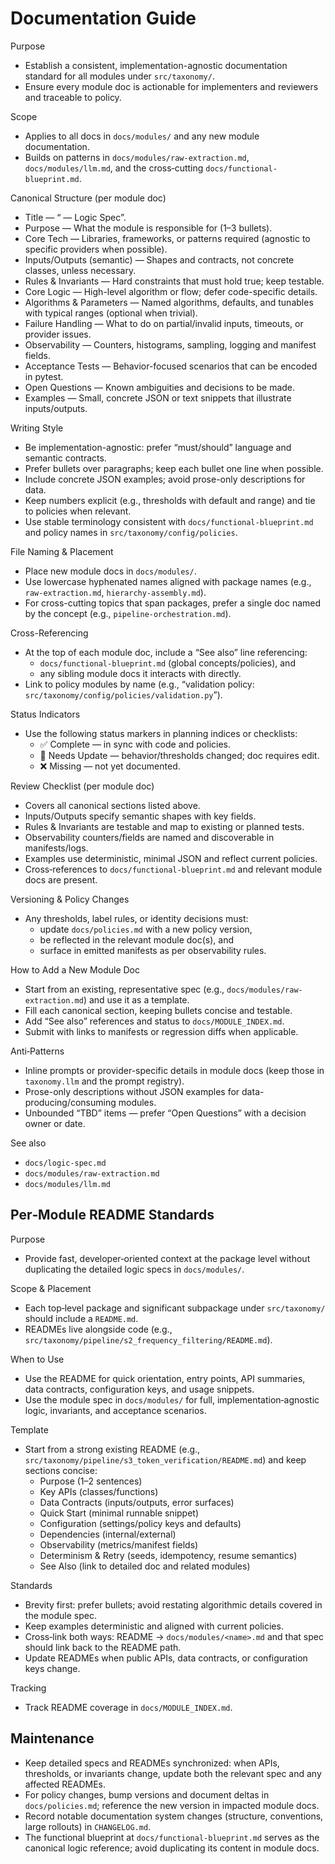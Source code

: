 # Documentation Guide

Purpose
- Establish a consistent, implementation-agnostic documentation standard for all modules under `src/taxonomy/`.
- Ensure every module doc is actionable for implementers and reviewers and traceable to policy.

Scope
- Applies to all docs in `docs/modules/` and any new module documentation.
- Builds on patterns in `docs/modules/raw-extraction.md`, `docs/modules/llm.md`, and the cross‑cutting `docs/functional-blueprint.md`.

Canonical Structure (per module doc)
- Title — “<Module Name> — Logic Spec”.
- Purpose — What the module is responsible for (1–3 bullets).
- Core Tech — Libraries, frameworks, or patterns required (agnostic to specific providers when possible).
- Inputs/Outputs (semantic) — Shapes and contracts, not concrete classes, unless necessary.
- Rules & Invariants — Hard constraints that must hold true; keep testable.
- Core Logic — High-level algorithm or flow; defer code-specific details.
- Algorithms & Parameters — Named algorithms, defaults, and tunables with typical ranges (optional when trivial).
- Failure Handling — What to do on partial/invalid inputs, timeouts, or provider issues.
- Observability — Counters, histograms, sampling, logging and manifest fields.
- Acceptance Tests — Behavior-focused scenarios that can be encoded in pytest.
- Open Questions — Known ambiguities and decisions to be made.
- Examples — Small, concrete JSON or text snippets that illustrate inputs/outputs.

Writing Style
- Be implementation-agnostic: prefer “must/should” language and semantic contracts.
- Prefer bullets over paragraphs; keep each bullet one line when possible.
- Include concrete JSON examples; avoid prose-only descriptions for data.
- Keep numbers explicit (e.g., thresholds with default and range) and tie to policies when relevant.
- Use stable terminology consistent with `docs/functional-blueprint.md` and policy names in `src/taxonomy/config/policies`.

File Naming & Placement
- Place new module docs in `docs/modules/`.
- Use lowercase hyphenated names aligned with package names (e.g., `raw-extraction.md`, `hierarchy-assembly.md`).
- For cross-cutting topics that span packages, prefer a single doc named by the concept (e.g., `pipeline-orchestration.md`).

Cross-Referencing
- At the top of each module doc, include a “See also” line referencing:
  - `docs/functional-blueprint.md` (global concepts/policies), and
  - any sibling module docs it interacts with directly.
- Link to policy modules by name (e.g., “validation policy: `src/taxonomy/config/policies/validation.py`”).

Status Indicators
- Use the following status markers in planning indices or checklists:
  - ✅ Complete — in sync with code and policies.
  - 📝 Needs Update — behavior/thresholds changed; doc requires edit.
  - ❌ Missing — not yet documented.

Review Checklist (per module doc)
- Covers all canonical sections listed above.
- Inputs/Outputs specify semantic shapes with key fields.
- Rules & Invariants are testable and map to existing or planned tests.
- Observability counters/fields are named and discoverable in manifests/logs.
- Examples use deterministic, minimal JSON and reflect current policies.
- Cross‑references to `docs/functional-blueprint.md` and relevant module docs are present.

Versioning & Policy Changes
- Any thresholds, label rules, or identity decisions must:
  - update `docs/policies.md` with a new policy version,
  - be reflected in the relevant module doc(s), and
  - surface in emitted manifests as per observability rules.

How to Add a New Module Doc
- Start from an existing, representative spec (e.g., `docs/modules/raw-extraction.md`) and use it as a template.
- Fill each canonical section, keeping bullets concise and testable.
- Add “See also” references and status to `docs/MODULE_INDEX.md`.
- Submit with links to manifests or regression diffs when applicable.

Anti‑Patterns
- Inline prompts or provider-specific details in module docs (keep those in `taxonomy.llm` and the prompt registry).
- Prose-only descriptions without JSON examples for data-producing/consuming modules.
- Unbounded “TBD” items — prefer “Open Questions” with a decision owner or date.

See also
- `docs/logic-spec.md`
- `docs/modules/raw-extraction.md`
- `docs/modules/llm.md`

## Per‑Module README Standards

Purpose
- Provide fast, developer‑oriented context at the package level without duplicating the detailed logic specs in `docs/modules/`.

Scope & Placement
- Each top‑level package and significant subpackage under `src/taxonomy/` should include a `README.md`.
- READMEs live alongside code (e.g., `src/taxonomy/pipeline/s2_frequency_filtering/README.md`).

When to Use
- Use the README for quick orientation, entry points, API summaries, data contracts, configuration keys, and usage snippets.
- Use the module spec in `docs/modules/` for full, implementation‑agnostic logic, invariants, and acceptance scenarios.

Template
- Start from a strong existing README (e.g., `src/taxonomy/pipeline/s3_token_verification/README.md`) and keep sections concise:
  - Purpose (1–2 sentences)
  - Key APIs (classes/functions)
  - Data Contracts (inputs/outputs, error surfaces)
  - Quick Start (minimal runnable snippet)
  - Configuration (settings/policy keys and defaults)
  - Dependencies (internal/external)
  - Observability (metrics/manifest fields)
  - Determinism & Retry (seeds, idempotency, resume semantics)
  - See Also (link to detailed doc and related modules)

Standards
- Brevity first: prefer bullets; avoid restating algorithmic details covered in the module spec.
- Keep examples deterministic and aligned with current policies.
- Cross‑link both ways: README → `docs/modules/<name>.md` and that spec should link back to the README path.
- Update READMEs when public APIs, data contracts, or configuration keys change.

Tracking
- Track README coverage in `docs/MODULE_INDEX.md`.

## Maintenance

- Keep detailed specs and READMEs synchronized: when APIs, thresholds, or invariants change, update both the relevant spec and any affected READMEs.
- For policy changes, bump versions and document deltas in `docs/policies.md`; reference the new version in impacted module docs.
- Record notable documentation system changes (structure, conventions, large rollouts) in `CHANGELOG.md`.
- The functional blueprint at `docs/functional-blueprint.md` serves as the canonical logic reference; avoid duplicating its content in module docs.
